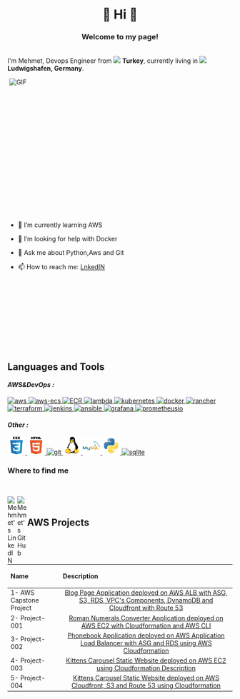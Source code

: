 <h1 align="center"> 👋 Hi 👋</h1>
<h3 align="center">Welcome to my page! </h3>
<p></br> I'm Mehmet, Devops Engineer from <img src="https://w7.pngwing.com/pngs/1019/92/png-transparent-flag-of-turkey-flag-of-sweden-graphy-turkey-flag-miscellaneous-flag-sphere.png" width="15"/> <b>Turkey</b>, currently living in <img src="https://www.freeiconspng.com/thumbs/germany-flag/yellow-union-chemicar-deutschland-gmbh-deutsch-flag-image-png-photo-20.png" width="15"/> <b>Ludwigshafen, Germany</b>. </p>
<img align="right" alt="GIF" src="https://github.com/abhisheknaiidu/abhisheknaiidu/blob/master/code.gif?raw=true" width="500" height="320" />


- 🌱 I’m currently learning AWS

- 🤔 I’m looking for help with Docker

- 💬 Ask me about Python,Aws and Git

- 📫 How to reach me: [LnkedIN](https://www.linkedin.com/in/mehmet-emin-unsal-ab2247236/)


<br><br><br><br><br><br><br><br><br>
<h2>Languages and Tools</h2>
<h4><i>AWS&DevOps :</i></h4>
<p align="left">
<a href="https://aws.amazon.com/" target="_blank"> <img src="https://www.vectorlogo.zone/logos/amazon_aws/amazon_aws-icon.svg" alt="aws" width="40" height="40"/> </a>
 <a href="https://aws.amazon.com/de/ecs/" target="_blank"> <img src="https://www.vectorlogo.zone/logos/amazon_ecs/amazon_ecs-icon.svg" alt="aws-ecs" width="40" height="40"/> </a>
 <a href="https://aws.amazon.com/de/ecr/" target="_blank"> <img src="https://www.vectorlogo.zone/logos/amazon_elasticcontainer/amazon_elasticcontainer-icon.svg" alt="ECR" width="40" height="40"/> </a>
<a href="https://aws.amazon.com/lambda/" target="_blank"> <img src="https://www.vectorlogo.zone/logos/amazon_awslambda/amazon_awslambda-icon.svg" alt="lambda" width="40" height="40"/> </a>
<a href="https://kubernetes.io/" target="_blank"> <img src="https://www.vectorlogo.zone/logos/kubernetes/kubernetes-icon.svg" alt="kubernetes" width="40" height="40"/> </a>
<a href="https://www.docker.com/" target="_blank"> <img src="https://www.vectorlogo.zone/logos/docker/docker-icon.svg" alt="docker" width="40" height="40"/> </a>
 <a href="https://rancher.com/" target="_blank"> <img src="https://www.vectorlogo.zone/logos/rancher/rancher-ar21.svg" alt="rancher" width="40" height="40"/> </a>
<a href="https://www.terraform.io/" target="_blank"> <img src="https://www.vectorlogo.zone/logos/terraformio/terraformio-icon.svg" alt="terraform" width="40" height="40"/> </a>
<a href="https://www.jenkins.io/" target="_blank"> <img src="https://www.vectorlogo.zone/logos/jenkins/jenkins-icon.svg" alt="jenkins" width="40" height="40"/> </a> 
<a href="https://www.ansible.com/" target="_blank"> <img src="https://www.vectorlogo.zone/logos/ansible/ansible-icon.svg" alt="ansible" width="40" height="40"/> </a> 
<a href="https://grafana.com/" target="_blank"> <img src="https://www.vectorlogo.zone/logos/grafana/grafana-icon.svg" alt="grafana" width="40" height="40"/> </a> 
<a href="https://prometheus.io/" target="_blank"> <img src="https://www.vectorlogo.zone/logos/prometheusio/prometheusio-icon.svg" alt="prometheusio" width="40" height="40"/> </a>  
</p>
<h4><i>Other :</i></h4>
<p> 
<a href="https://www.w3schools.com/css/" target="_blank"> <img src="https://raw.githubusercontent.com/devicons/devicon/master/icons/css3/css3-original-wordmark.svg" alt="css3" width="40" height="40"/> </a> 
<a href="https://www.w3schools.com/html/" target="_blank"> <img src="https://raw.githubusercontent.com/devicons/devicon/master/icons/html5/html5-original-wordmark.svg" alt="html5" width="40" height="40"/> </a> 
<a href="https://git-scm.com/" target="_blank"> <img src="https://www.vectorlogo.zone/logos/git-scm/git-scm-icon.svg" alt="git" width="40" height="40"/> </a> 
<a href="https://www.linux.org/" target="_blank"> <img src="https://raw.githubusercontent.com/devicons/devicon/master/icons/linux/linux-original.svg" alt="linux" width="40" height="40"/> </a> 
<a href="https://www.mysql.com/" target="_blank"> <img src="https://raw.githubusercontent.com/devicons/devicon/master/icons/mysql/mysql-original-wordmark.svg" alt="mysql" width="40" height="40"/> </a> 
<a href="https://www.python.org" target="_blank"> <img src="https://raw.githubusercontent.com/devicons/devicon/master/icons/python/python-original.svg" alt="python" width="40" height="40"/> </a> 
<a href="https://www.sqlite.org/" target="_blank"> <img src="https://www.vectorlogo.zone/logos/sqlite/sqlite-icon.svg" alt="sqlite" width="40" height="40"/> </a></p>
<h3>Where to find me</h3>
<br>
<p><a href="https://www.linkedin.com/in/mehmet-emin-unsal-ab2247236/"><img align="left" alt="Mehmet's LinkedIN" width="22px" src="https://raw.githubusercontent.com/peterthehan/peterthehan/master/assets/linkedin.svg" />
<a href="https://github.com/EminUnsal"><img align="left" alt="Mehmet's GitHub" width="22px" src="https://upload.wikimedia.org/wikipedia/commons/9/91/Octicons-mark-github.svg" />
</a></p>
 
 <br>
<h2>AWS Projects</h2>

|<p align="left">Name</p> |<p align="left">Description</p>  |
|----------|:-------------:|
|1- AWS Capstone Project|[Blog Page Application deployed on AWS ALB with ASG, S3, RDS, VPC's Components, DynamoDB and Cloudfront with Route 53](https://github.com/EminUnsal/My-AWS-Capstone-Project)|
|2- Project-001|[Roman Numerals Converter Application deployed on AWS EC2 with Cloudformation and AWS CLI](https://github.com/EminUnsal/MyProjects/tree/main/aws/Project-001-Roman-Numerals-Converter)|
|3- Project-002|[Phonebook Application deployed on AWS Application Load Balancer with ASG and RDS using AWS Cloudformation](https://github.com/EminUnsal/MyProjects/tree/main/aws/Project-002-Phonebook-Application)|
|4- Project-003|[Kittens Carousel Static Website deployed on AWS EC2 using Cloudformation Description](https://github.com/EminUnsal/MyProjects/tree/main/aws/Project-003-kittens-carousel-static-website-ec2)|
|5- Project-004|[Kittens Carousel Static Website deployed on AWS Cloudfront, S3 and Route 53 using Cloudformation](https://github.com/EminUnsal/MyProjects/tree/main/aws/Project-004-kittens-carousel-static-web-s3-cf)|
